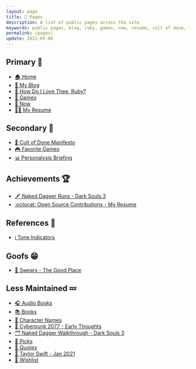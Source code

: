 ```yaml
---
layout: page
title: 📑 Pages
description: A list of public pages across the site.
keywords: public pages, blog, ruby, games, now, resume, cult of done, favorite games, personalysis briefing, open source, tone indicators
permalink: /pages/
update: 2021-05-06
---
```


## Primary :100:

* [:house: Home][home]
* [:open_book: My Blog][blog]
* [:sparkling_heart: How Do I Love Thee, Ruby?][ruby]
* [:poop: Games][games]
* [:calendar: Now][now]
* [:man_technologist: My Resume][resume]

## Secondary :dizzy:

* [:scroll: Cult of Done Manifesto][cult of done]
* [:video_game: Favorite Games][favorite games]
* [:bar_chart: Personalysis Briefing][personalysis]

## Achievements :trophy:

* [:dagger: Naked Dagger Runs - Dark Souls 3][naked dagger]
* [:octocat: Open Source Contributions - My Resume][resume opensource]

## References :memo:

* [:information_source: Tone Indicators][tone indicators]

## Goofs :grin:

* [🤬 Swears - The Good Place][swears]

## Less Maintained :zzz:

* [:headphones: Audio Books][audio books]
* [:books: Books][books]
* [:bust_in_silhouette: Character Names][character names]
* [:thought_balloon: Cyberpunk 2077 - Early Thoughts][cyberpunk 2077]
* [:card_index_dividers: Naked Dagger Walkthrough - Dark Souls 3][naked dagger walkthrough]
* [:bookmark: Picks][picks]
* [:speech_balloon: Quotes][quotes]
* [:sparkling_heart: Taylor Swift - Jan 2021][taylor swift]
* [:gift: Wishlist][wishlist]


[about]: /about/
[audio books]: /audio-books/
[blog]: /blog/
[books]: /books/
[character names]: /character-names/
[cult of done]: /cult-of-done/
[cyberpunk 2077]: /cyberpunk-2077/
[favorite games]: /favorite-games/
[games]: /games/
[home]: /
[naked dagger]: /naked-dagger/
[naked dagger walkthrough]: /naked-dagger-walkthrough-dark-souls-3/
[now]: /now/
[personalysis]: /personalysis/
[picks]: /picks/
[quotes]: /quotes/
[resume]: /resume/
[resume opensource]: /resume/#open-source
[ruby]: /ruby/
[swears]: /swears/
[taylor swift]: /taylor-swift/
[tone indicators]: /tone-indicators
[wishlist]: /wishlist/
